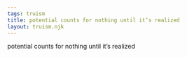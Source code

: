 ```yaml
---
tags: truism
title: potential counts for nothing until it’s realized
layout: truism.njk
---
```


potential counts for nothing until it’s realized